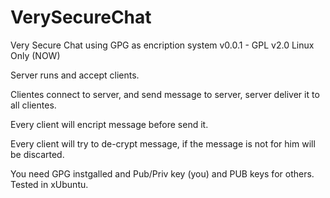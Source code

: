 # VerySecureChat
Very Secure Chat using GPG as encription system
v0.0.1 - GPL v2.0
Linux Only (NOW)

Server runs and accept clients.

Clientes connect to server, and send message to server, server deliver it to all clientes.

Every client will encript message before send it.

Every client will try to de-crypt message, if the message is not for him will be discarted.

You need GPG instgalled and Pub/Priv key (you) and PUB keys for others.
Tested in xUbuntu.
